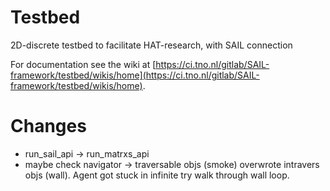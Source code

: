 # Testbed

2D-discrete testbed to facilitate HAT-research, with SAIL connection

For documentation see the wiki at [https://ci.tno.nl/gitlab/SAIL-framework/testbed/wikis/home](https://ci.tno.nl/gitlab/SAIL-framework/testbed/wikis/home).

# Changes
- run_sail_api -> run_matrxs_api
- maybe check navigator -> traversable objs (smoke) overwrote intravers objs (wall). Agent got stuck in infinite try walk through wall loop.

